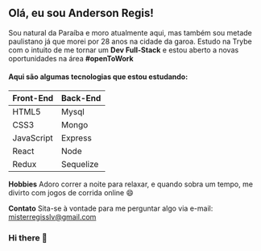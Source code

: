 ## Olá, eu sou Anderson Regis!
Sou natural da Paraíba e moro atualmente aqui, mas também sou metade paulistano já que morei por 28 anos na cidade da garoa. Estudo na Trybe com o intuito de me tornar um **Dev Full-Stack** e estou aberto a novas oportunidades na área **#openToWork**

#### Aqui são algumas tecnologias que estou estudando:
Front-End | Back-End
------------ | -------------
HTML5 | Mysql
CSS3 | Mongo
JavaScript | Express
React | Node
Redux | Sequelize

**Hobbies**
Adoro correr a noite para relaxar, e quando sobra um tempo, me divirto com jogos de corrida online 😄

**Contato**
Sita-se à vontade para me perguntar algo via e-mail: misterregisslv@gmail.com
### Hi there 👋

<!--
**ander-mist/ander-mist** is a ✨ _special_ ✨ repository because its `README.md` (this file) appears on your GitHub profile.

Here are some ideas to get you started:

- 🔭 I’m currently working on ...
- 🌱 I’m currently learning ...
- 👯 I’m looking to collaborate on ...
- 🤔 I’m looking for help with ...
- 💬 Ask me about ...
- 📫 How to reach me: ...
- 😄 Pronouns: ...
- ⚡ Fun fact: ...
-->
 
